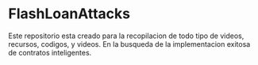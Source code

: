 # FlashLoanAttacks
Este repositorio esta creado para la recopilacion de todo tipo de videos, recursos, codigos, y videos. En la busqueda de la implementacion exitosa de contratos inteligentes.
